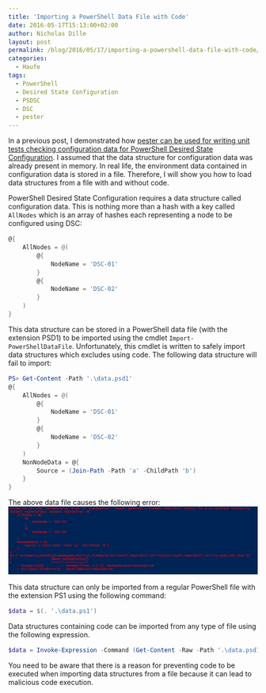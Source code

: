 ```yaml
---
title: 'Importing a PowerShell Data File with Code'
date: 2016-05-17T15:13:00+02:00
author: Nicholas Dille
layout: post
permalink: /blog/2016/05/17/importing-a-powershell-data-file-with-code/
categories:
  - Haufe
tags:
  - PowerShell
  - Desired State Configuration
  - PSDSC
  - DSC
  - pester
---
```

In a previous post, I demonstrated how [pester can be used for writing unit tests checking configuration data for PowerShell Desired State Configuration](http://dille.name/blog/2015/11/25/testing-configuration-data-in-psdsc-using-pester/). I assumed that the data structure for configuration data was already present in memory. In real life, the environment data contained in configuration data is stored in a file. Therefore, I will show you how to load data structures from a file with and without code.<!--more-->

PowerShell Desired State Configuration requires a data structure called configuration data. This is nothing more than a hash with a key called `AllNodes` which is an array of hashes each representing a node to be configured using DSC:

```powershell
@{
    AllNodes = @(
        @{
            NodeName = 'DSC-01'
        }
        @{
            NodeName = 'DSC-02'
        }
    )
}
```

This data structure can be stored in a PowerShell data file (with the extension PSD1) to be imported using the cmdlet `Import-PowerShellDataFile`. Unfortunately, this cmdlet is written to safely import data structures which excludes using code. The following data structure will fail to import:

```powershell
PS> Get-Content -Path '.\data.psd1'
@{
    AllNodes = @(
        @{
            NodeName = 'DSC-01'
        }
        @{
            NodeName = 'DSC-02'
        }
    )
    NonNodeData = @{
        Source = (Join-Path -Path 'a' -ChildPath 'b')
    }
}
```

The above data file causes the following error:
![Exception caused by importing a PowerShell data file containing code](/media/2016/05/Import-PowerShellDataFile-Exception.png)

This data structure can only be imported from a regular PowerShell file with the extension PS1 using the following command:

```powershell
$data = $(. '.\data.ps1')
```

Data structures containing code can be imported from any type of file using the following expression.

```powershell
$data = Invoke-Expression -Command (Get-Content -Raw -Path '.\data.psd1')
```

You need to be aware that there is a reason for preventing code to be executed when importing data structures from a file because it can lead to malicious code execution.